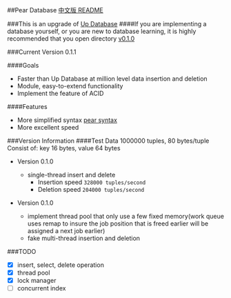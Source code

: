 ##Pear Database
[中文版 README](./README.md)

###This is an upgrade of [Up Database](http://www.github.com/UncP/Up_Database)
####If you are implementing a database yourself, or you are new to database learning, it is highly recommended that you open directory [v0.1.0](./v0.1.0)

###Current Version 0.1.1

####Goals
- Faster than Up Database at million level data insertion and deletion
- Module, easy-to-extend functionality
- Implement the feature of ACID

####Features
- More simplified syntax [pear syntax](./pear_syntax)
- More excellent speed

###Version Information
####Test Data 1000000 tuples, 80 bytes/tuple
	Consist of: key  16  bytes,  value  64  bytes

* Version 0.1.0
	- single-thread insert and delete
		+ Insertion speed			``` 328000 tuples/second ```
		+ Deletion speed			``` 204000 tuples/second ```

* Version 0.1.0
	- implement thread pool that only use a few fixed memory(work queue uses remap to insure the job position that is freed earlier will be assigned a next job earlier)
	- fake multi-thread insertion and deletion

###TODO
- [x] insert, select, delete operation
- [x] thread pool
- [x] lock manager
- [ ] concurrent index
